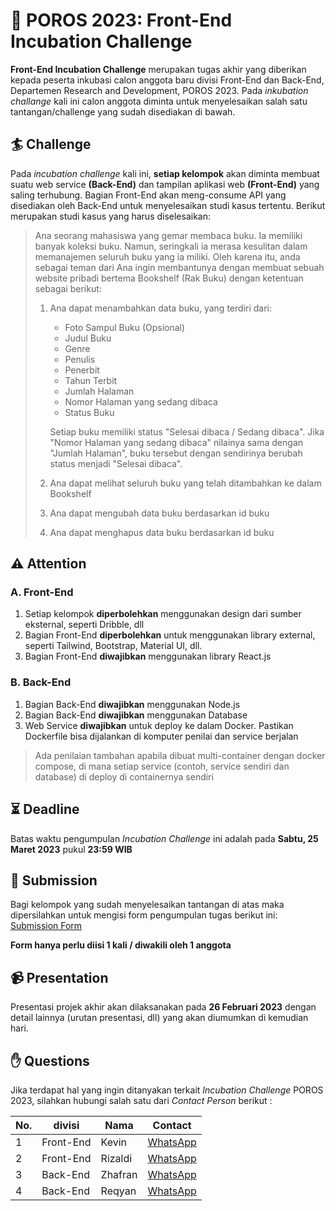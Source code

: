 ﻿# :art: POROS 2023: Front-End Incubation Challenge 

**Front-End Incubation Challenge** merupakan tugas akhir yang diberikan kepada peserta inkubasi calon anggota baru divisi Front-End dan Back-End, Departemen Research and Development, POROS 2023. Pada *inkubation challange* kali ini calon anggota diminta untuk menyelesaikan salah satu tantangan/challenge yang sudah disediakan di bawah. 


## :surfer: Challenge 

Pada *incubation challenge* kali ini, **setiap kelompok** akan diminta membuat suatu web service **(Back-End)** dan tampilan aplikasi web **(Front-End)** yang saling terhubung. Bagian Front-End akan meng-consume API yang disediakan oleh Back-End untuk menyelesaikan studi kasus tertentu. Berikut merupakan studi kasus yang harus diselesaikan:

>Ana seorang mahasiswa yang gemar membaca buku. Ia memiliki banyak koleksi buku. Namun, seringkali ia merasa kesulitan dalam memanajemen seluruh buku yang ia miliki. Oleh karena itu, anda sebagai teman dari Ana ingin membantunya  dengan membuat sebuah website pribadi bertema Bookshelf (Rak Buku) dengan ketentuan sebagai berikut:
>1. Ana dapat menambahkan data buku, yang terdiri dari:
>       - Foto Sampul Buku (Opsional)
>       - Judul Buku
>       - Genre
>       - Penulis
>       - Penerbit
>       - Tahun Terbit
>       - Jumlah Halaman
>       - Nomor Halaman yang sedang dibaca
>       - Status Buku 
>       
>       Setiap buku memiliki status "Selesai dibaca / Sedang dibaca". Jika "Nomor Halaman yang sedang dibaca" nilainya sama dengan "Jumlah Halaman", buku tersebut dengan sendirinya berubah status menjadi "Selesai dibaca".
>2. Ana dapat melihat seluruh buku yang telah ditambahkan ke dalam Bookshelf
>3. Ana dapat mengubah data buku berdasarkan id buku
>4. Ana dapat menghapus data buku berdasarkan id buku

## :warning: Attention
### A. Front-End
1. Setiap kelompok **diperbolehkan** menggunakan design dari sumber eksternal, seperti Dribble, dll
2. Bagian Front-End **diperbolehkan** untuk menggunakan library external, seperti Tailwind, Bootstrap, Material UI, dll.
3. Bagian Front-End **diwajibkan** menggunakan library React.js

### B. Back-End
1. Bagian Back-End **diwajibkan** menggunakan Node.js
2. Bagian Back-End **diwajibkan** menggunakan Database
3. Web Service **diwajibkan** untuk deploy ke dalam Docker. Pastikan Dockerfile bisa dijalankan di komputer penilai dan service berjalan

>Ada penilaian tambahan apabila dibuat multi-container dengan docker compose, di mana setiap service (contoh, service sendiri dan database) di deploy di containernya sendiri

## :hourglass_flowing_sand: Deadline

Batas waktu pengumpulan *Incubation Challenge* ini adalah pada **Sabtu, 25 Maret 2023** pukul **23:59 WIB**

## :postbox: Submission

Bagi kelompok yang sudah menyelesaikan tantangan di atas maka dipersilahkan untuk mengisi form pengumpulan tugas berikut ini: [Submission Form](https://forms.gle/rhL6PAMhcFdMqizWA) 

**Form hanya perlu diisi 1 kali / diwakili oleh 1 anggota**

## :video_camera: Presentation
Presentasi projek akhir akan dilaksanakan pada **26 Februari 2023** dengan detail lainnya (urutan presentasi, dll) yang akan diumumkan di kemudian hari.

## :raised_hand: Questions

Jika terdapat hal yang ingin ditanyakan terkait *Incubation Challenge* POROS 2023, silahkan hubungi salah satu dari *Contact Person* berikut :

|No.|divisi|Nama|Contact|
|--|--|--|--|
|1|Front-End|Kevin|[WhatsApp](https://wa.me/6281380859045)|
|2|Front-End|Rizaldi|[WhatsApp](https://wa.me/6281392792854)|
|3|Back-End|Zhafran|[WhatsApp](https://wa.me/6281355628049)|
|4|Back-End|Reqyan|[WhatsApp](https://wa.me/6282111101440)|
